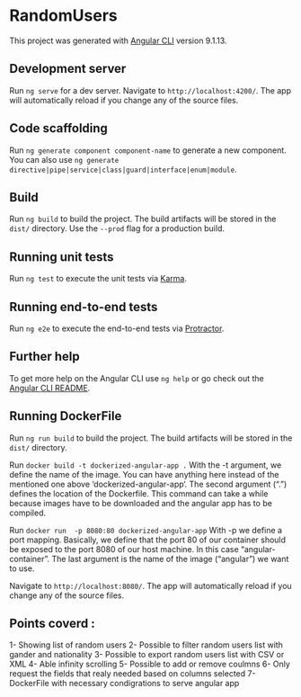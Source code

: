 # RandomUsers

This project was generated with [Angular CLI](https://github.com/angular/angular-cli) version 9.1.13.

## Development server

Run `ng serve` for a dev server. Navigate to `http://localhost:4200/`. The app will automatically reload if you change any of the source files.

## Code scaffolding

Run `ng generate component component-name` to generate a new component. You can also use `ng generate directive|pipe|service|class|guard|interface|enum|module`.

## Build

Run `ng build` to build the project. The build artifacts will be stored in the `dist/` directory. Use the `--prod` flag for a production build.

## Running unit tests

Run `ng test` to execute the unit tests via [Karma](https://karma-runner.github.io).

## Running end-to-end tests

Run `ng e2e` to execute the end-to-end tests via [Protractor](http://www.protractortest.org/).

## Further help

To get more help on the Angular CLI use `ng help` or go check out the [Angular CLI README](https://github.com/angular/angular-cli/blob/master/README.md).


## Running DockerFile

Run `ng run build` to build the project. The build artifacts will be stored in the `dist/` directory. 

Run `docker build -t dockerized-angular-app .` With the -t argument, we define the name of the image. You can have anything here instead of the mentioned one above ‘dockerized-angular-app‘. The second argument (“.”) defines the location of the Dockerfile. This command can take a while because images have to be downloaded and the angular app has to be compiled.

Run `docker run  -p 8080:80 dockerized-angular-app` With -p we define a port mapping. Basically, we define that the port 80 of our container should be exposed to the port 8080 of our host machine. In this case “angular-container”. The last argument is the name of the image (“angular”) we want to use.

Navigate to `http://localhost:8080/`. The app will automatically reload if you change any of the source files.



## Points coverd :
1- Showing list of random users
2- Possible to filter random users list with gander and nationality
3- Possible to export random users list with CSV or XML
4- Able infinity scrolling 
5- Possible to add or remove coulmns 
6- Only request the fields that realy needed based on columns selected
7- DockerFile with necessary condigrations to serve angular app 

